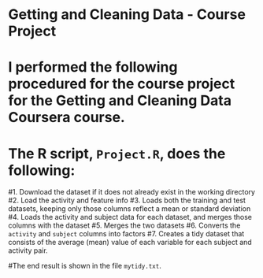 # Getting and Cleaning Data - Course Project
# I performed the following procedured for the course project for the Getting and Cleaning Data Coursera course.
# The R script, `Project.R`, does the following:
  
#1. Download the dataset if it does not already exist in the working directory
#2. Load the activity and feature info
#3. Loads both the training and test datasets, keeping only those columns reflect a mean or standard     deviation
#4. Loads the activity and subject data for each dataset, and merges those columns with the dataset
#5. Merges the two datasets
#6. Converts the `activity` and `subject` columns into factors
#7. Creates a tidy dataset that consists of the average (mean) value of each variable for each subject and activity pair.

#The end result is shown in the file `mytidy.txt`.
